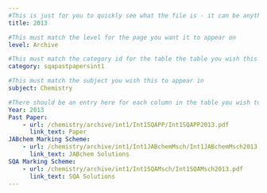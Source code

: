 ```yaml
---
#This is just for you to quickly see what the file is - it can be anything you want
title: 2013

#This must match the level for the page you want it to appear on
level: Archive

#This must match the category id for the table the table you wish this to appear in
category: sqapastpapersint1

#This must match the subject you wish this to appear in
subject: Chemistry

#There should be an entry here for each column in the table you wish to populate:
Year: 2013
Past Paper:
    - url: /chemistry/archive/int1/Int1SQAPP/Int1SQAPP2013.pdf
      link_text: Paper
JABchem Marking Scheme:
    - url: /chemistry/archive/int1/Int1JABchemMsch/Int1JABchemMsch2013.pdf
      link_text: JABchem Solutions
SQA Marking Scheme:
    - url: /chemistry/archive/int1/Int1SQAMsch/Int1SQAMsch2013.pdf
      link_text: SQA Solutions
---
```


